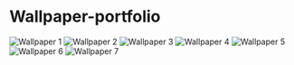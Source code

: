# Wallpaper-portfolio
<img src="Untitled design (2).png" alt="Wallpaper 1">
<img src="____________(1).png" alt="Wallpaper 2">
<img src="____________ (2).png" alt="Wallpaper 3">
<img src="____________ (3).png" alt="Wallpaper 4">
<img src="____________ (4).png" alt="Wallpaper 5">
<img src="____________ (5).png" alt="Wallpaper 6">
<img src="____________ (6).png" alt="Wallpaper 7">
